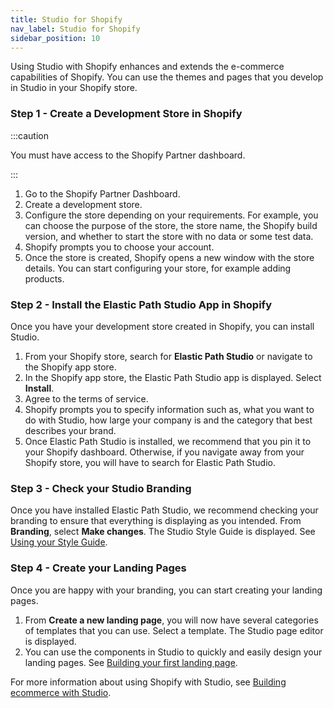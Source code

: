 ```yaml
---
title: Studio for Shopify
nav_label: Studio for Shopify
sidebar_position: 10
---
```


Using Studio with Shopify enhances and extends the e-commerce capabilities of Shopify. You can use the themes and pages that you develop in Studio in your Shopify store.

### Step 1 - Create a Development Store in Shopify

:::caution

You must have access to the Shopify Partner dashboard.

:::

1. Go to the Shopify Partner Dashboard.
2. Create a development store.  
3. Configure the store depending on your requirements. For example, you can choose the purpose of the store, the store name, the Shopify build version, and whether to start the store with no data or some test data.
4. Shopify prompts you to choose your account.
5. Once the store is created, Shopify opens a new window with the store details. You can start configuring your store, for example adding products.

### Step 2 - Install the Elastic Path Studio App in Shopify

Once you have your development store created in Shopify, you can install Studio.  

1. From your Shopify store, search for **Elastic Path Studio** or navigate to the Shopify app store.
1. In the Shopify app store, the Elastic Path Studio app is displayed. Select **Install**.
1. Agree to the terms of service.
1. Shopify prompts you to specify information such as, what you want to do with Studio, how large your company is and the category that best describes your brand.
1. Once Elastic Path Studio is installed, we recommend that you pin it to your Shopify dashboard. Otherwise, if you navigate away from your Shopify store, you will have to search for Elastic Path Studio.

### Step 3 - Check your Studio Branding

Once you have installed Elastic Path Studio, we recommend checking your branding to ensure that everything is displaying as you intended. From **Branding**, select **Make changes**. The Studio Style Guide is displayed. See [Using your Style Guide](/docs/studio/design/Design-&-Styles/Using-your-Style-Guide).

### Step 4 - Create your Landing Pages

Once you are happy with your branding, you can start creating your landing pages. 

1. From **Create a new landing page**, you will now have several categories of templates that you can use. Select a template. The Studio page editor is displayed.
2. You can use the components in Studio to quickly and easily design your landing pages. See [Building your first landing page](/docs/studio/content/Basic-Page-Editing/Building-your-first-landing-page).

For more information about using Shopify with Studio, see [Building ecommerce with Studio](/docs/studio/Shopify/Adding-a-product-to-a-page).